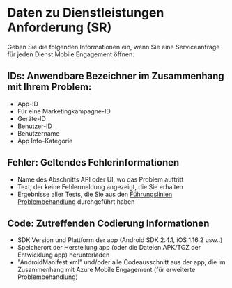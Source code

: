 <properties 
   pageTitle="Azure mobilen Engagement Leitfadens - Dienst Anforderung Informationen zur Problembehandlung" 
   description="Dienst anfordern Informationen vom Supportteam für Behandeln von Problemen mit Azure Mobile Engagement erforderlich" 
   services="mobile-engagement" 
   documentationCenter="" 
   authors="piyushjo" 
   manager="dwrede" 
   editor=""/>

<tags
   ms.service="mobile-engagement"
   ms.devlang="na"
   ms.topic="article"
   ms.tgt_pltfrm="mobile-multiple"
   ms.workload="mobile" 
   ms.date="08/19/2016"
   ms.author="piyushjo"/>

# <a name="service-request-sr-information"></a>Daten zu Dienstleistungen Anforderung (SR)

Geben Sie die folgenden Informationen ein, wenn Sie eine Serviceanfrage für jeden Dienst Mobile Engagement öffnen:
 
## <a name="ids-applicable-identifiers-related-to-your-issue"></a>IDs: Anwendbare Bezeichner im Zusammenhang mit Ihrem Problem:
- App-ID
- Für eine Marketingkampagne-ID
- Geräte-ID
- Benutzer-ID
- Benutzername
- App Info-Kategorie
 
## <a name="errors-applicable-error-information"></a>Fehler: Geltendes Fehlerinformationen 
- Name des Abschnitts API oder UI, wo das Problem auftritt
- Text, der keine Fehlermeldung angezeigt, die Sie erhalten
- Ergebnisse aller Tests, die Sie aus den [Führungslinien Problembehandlung](http://go.microsoft.com/fwlink/?LinkId=524382) durchgeführt haben

## <a name="code-applicable-coding-information"></a>Code: Zutreffenden Codierung Informationen 
- SDK Version und Plattform der app (Android SDK 2.4.1, iOS 1.16.2 usw..)
- Speicherort der Herstellung app (oder die Dateien APK/TGZ der Entwicklung app) herunterladen
- "AndroidManifest.xml" und/oder alle Codeausschnitt aus der app, die im Zusammenhang mit Azure Mobile Engagement (für erweiterte Problembehandlung)

 
